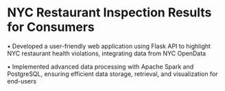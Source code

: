 # NYC Restaurant Inspection Results for Consumers

• Developed a user-friendly web application using Flask API to highlight NYC restaurant health violations, integrating data from NYC OpenData

• Implemented advanced data processing with Apache Spark and PostgreSQL, ensuring efficient data storage, retrieval, and visualization for end-users
